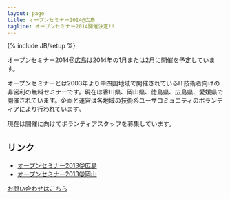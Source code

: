 ```yaml
---
layout: page
title: オープンセミナー2014@広島
tagline: オープンセミナー2014開催決定!!
---
```

{% include JB/setup %}

オープンセミナー2014@広島は2014年の1月または2月に開催を予定しています。

オープンセミナーとは2003年より中四国地域で開催されているIT技術者向けの非営利の無料セミナーです。現在は香川県、岡山県、徳島県、広島県、愛媛県で開催されています。企画と運営は各地域の技術系ユーザコミュニティのボランティアにより行われています。

現在は開催に向けてボランティアスタッフを募集しています。

## リンク

* [オープンセミナー2013@広島](http://osh-web.github.com/)
* [オープンセミナー2013@岡山](http://openseminar.okaya.ma/2013/)

<a class="btn" href="mailto:eiel.hal@gmail.com?OSHに関するお問い合わせ">お問い合わせはこちら</a>
